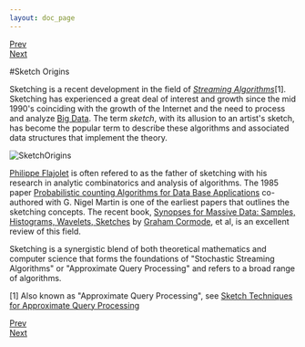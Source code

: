 ```yaml
---
layout: doc_page
---
```

[Prev](theChallenge.html)<br>
[Next](SketchElements.html)

#Sketch Origins

Sketching is a recent development in the field of 
<a href="https://en.wikipedia.org/wiki/Streaming_algorithm"><i>Streaming Algorithms</i></a>[1]. 
Sketching has experienced a great deal of interest and growth since the mid 1990's coinciding with the growth of the Internet and the need to process and analyze 
<a href="https://en.wikipedia.org/wiki/Big_data">Big Data</a>.  The term <i>sketch</i>, with its allusion to an artist's sketch, has become the popular term to describe these algorithms and associated data structures that implement the theory.

<img class="ds-img" src="{{site.docs_img_dir}}SketchOrigins.png" alt="SketchOrigins" />

<a href="https://en.wikipedia.org/wiki/Philippe_Flajolet">Philippe Flajolet</a> 
is often refered to as the father of sketching with his research in analytic combinatorics and analysis of algorithms.  The 1985 paper 
<a href="http://db.cs.berkeley.edu/cs286/papers/flajoletmartin-jcss1985.pdf">
Probabilistic counting Algorithms for Data Base Applications</a> 
co-authored with G. Nigel Martin is one of the earliest papers that outlines the sketching concepts. 
The recent book, 
<a href="http://db.cs.berkeley.edu/cs286/papers/synopses-fntdb2012.pdf">
Synopses for Massive Data: Samples, Histograms, Wavelets, Sketches</a> by 
<a href="http://www2.warwick.ac.uk/fac/sci/dcs/people/graham_cormode/">Graham Cormode</a>, et al, 
is an excellent review of this field.

Sketching is a synergistic blend of both theoretical mathematics and computer science that forms the foundations of "Stochastic Streaming Algorithms" or "Approximate Query Processing" and refers to a broad range of algorithms.  



[1] Also known as "Approximate Query Processing", see <a href="http://people.cs.umass.edu/~mcgregor/711S12/sketches1.pdf">Sketch Techniques for Approximate Query Processing</a>

[Prev](theChallenge.html)<br>
[Next](SketchElements.html)


